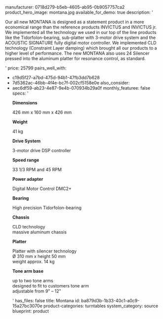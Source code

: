 manufacturer: 0718d279-b5eb-4605-ab95-0b9057757ca2
product_hero_image: montana.jpg
available_for_demo: true
description: '<p>Our all new MONTANA is designed as a statement product in a more economical range than the reference products INVICTUS and INVICTUS jr. We implemented all the technology we used in our top of the line products like the Tidorfolon-bearing, sub-platter with 3-motor drive system and the ACOUSTIC SIGNATURE fully digital motor controller. We implemented CLD technology (Constraint Layer damping) which brought all our products to a higher level of performance. The new MONTANA also uses 24 Silencer pressed into the aluminum platter for resonance control, as standard.</p>'
price: 25799
pairs_well_with:
  - c19d5f27-a7bd-475d-94b1-47fb3dd7b628
  - 7d5362ac-46bb-4f4e-bc7f-002cf5158e0e
also_consider:
  - aec6df59-ab23-4e87-9e4b-070934b29a0f
monthly_featuree: false
specs: '<p><strong>Dimensions</strong></p><p>426 mm x 160 mm x 426 mm</p><p><strong>Weight</strong></p><p>41 kg</p><p><strong>Drive System</strong></p><p>3-motor drive DSP controller</p><p><strong>Speed range</strong></p><p>33 1/3 RPM and 45 RPM</p><p><strong>Power adapter</strong></p><p>Digital Motor Control DMC2+</p><p><strong>Bearing</strong></p><p>High precision Tidorfolon-bearing</p><p><strong>Chassis</strong></p><p>CLD technology<br>massive aluminum chassis</p><p><strong>Platter</strong></p><p>Platter with silencer technology<br>Ø 310 mm x height 50 mm<br>weight approx. 14 kg</p><p><strong>Tone arm base</strong></p><p>up to two tone arms<br>designed to fit to customers tone arm<br>adjustable from 9" – 12"</p>'
has_files: false
title: Montana
id: ba879d3b-1b33-40c1-a0c9-15a27bc3070e
product-categories: turntables
system_category: source
blueprint: product
